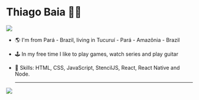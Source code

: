 # Thiago Baia :man_technologist:

![](https://komarev.com/ghpvc/?username=your-github-thiagobaia&color=red)


 - 🌎 I'm from Pará - Brazil, living in Tucuruí - Pará - Amazônia - Brazil
- 🕹 In my free time I like to play games, watch series and play guitar
- 📌 Skills: HTML, CSS, JavaScript, StencilJS, React, React Native and Node.
 
  ----

 <p align="left">
    <a href="https://www.linkedin.com/in/thiagobaia1/">
        <img src="https://img.shields.io/badge/%20-thiagobaia-black?color=14171A&labelColor=0e76a8&logo=linkedin&logoColor=ffffff" />
    </a>
</p>











  



